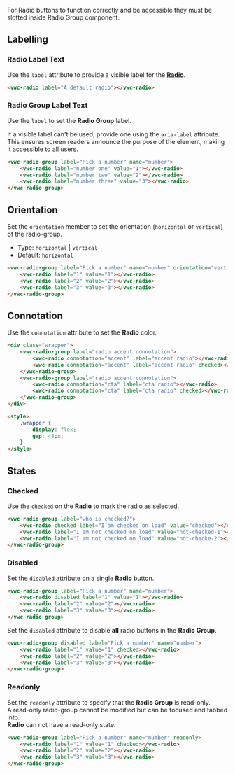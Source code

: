 For Radio buttons to function correctly and be accessible they must be slotted inside Radio Group component.

## Labelling

### Radio Label Text

Use the `label` attribute to provide a visible label for the [**Radio**](/components/radio).

```html preview
<vwc-radio label="A default radio"></vwc-radio>
```

### Radio Group Label Text

Use the `label` to set the **Radio Group** label.

<vwc-note connotation="information" icon="accessibility-line" headline="Accessibility Tip">
<p>If a visible label can't be used, provide one using the <nobr><code>aria-label</code></nobr> attribute. This ensures screen readers announce the purpose of the element, making it accessible to all users.</p>
</vwc-note>

```html preview
<vwc-radio-group label="Pick a number" name="number">
	<vwc-radio label="number one" value="1"></vwc-radio>
	<vwc-radio label="number two" value="2"></vwc-radio>
	<vwc-radio label="number three" value="3"></vwc-radio>
</vwc-radio-group>
```

## Orientation

Set the `orientation` member to set the orientation (`horizontal` or `vertical`) of the radio-group.

- Type: `horizontal` | `vertical`
- Default: `horizontal`

```html preview
<vwc-radio-group label="Pick a number" name="number" orientation="vertical">
	<vwc-radio label="1" value="1"></vwc-radio>
	<vwc-radio label="2" value="2"></vwc-radio>
	<vwc-radio label="3" value="3"></vwc-radio>
</vwc-radio-group>
```

## Connotation

Use the `connotation` attribute to set the **Radio** color.

```html preview
<div class="wrapper">
	<vwc-radio-group label="radio accent connotation">
		<vwc-radio connotation="accent" label="accent radio"></vwc-radio>
		<vwc-radio connotation="accent" label="accent radio" checked></vwc-radio>
	</vwc-radio-group>
	<vwc-radio-group label="radio accent connotation">
		<vwc-radio connotation="cta" label="cta radio"></vwc-radio>
		<vwc-radio connotation="cta" label="cta radio" checked></vwc-radio>
	</vwc-radio-group>
</div>

<style>
	.wrapper {
		display: flex;
		gap: 48px;
	}
</style>
```

## States

### Checked

Use the `checked` on the **Radio** to mark the radio as selected.

```html preview
<vwc-radio-group label="who is checked?">
	<vwc-radio checked label="I am checked on load" value="checked"></vwc-radio>
	<vwc-radio label="I am not checked on load" value="not-checked-1"></vwc-radio>
	<vwc-radio label="I am not checked on load" value="not-checke-2"></vwc-radio>
</vwc-radio-group>
```

### Disabled

Set the `disabled` attribute on a single **Radio** button.

```html preview
<vwc-radio-group label="Pick a number" name="number">
	<vwc-radio disabled label="1" value="1"></vwc-radio>
	<vwc-radio label="2" value="2"></vwc-radio>
	<vwc-radio label="3" value="3"></vwc-radio>
</vwc-radio-group>
```

Set the `disabled` attribute to disable **all** radio buttons in the **Radio Group**.

```html preview
<vwc-radio-group disabled label="Pick a number" name="number">
	<vwc-radio label="1" value="1" checked></vwc-radio>
	<vwc-radio label="2" value="2"></vwc-radio>
	<vwc-radio label="3" value="3"></vwc-radio>
</vwc-radio-group>
```

### Readonly

Set the `readonly` attribute to specify that the **Radio Group** is read-only.  
A read-only radio-group cannot be modified but can be focused and tabbed into.  
**Radio** can not have a read-only state.

```html preview
<vwc-radio-group label="Pick a number" name="number" readonly>
	<vwc-radio label="1" value="1" checked></vwc-radio>
	<vwc-radio label="2" value="2"></vwc-radio>
	<vwc-radio label="3" value="3"></vwc-radio>
</vwc-radio-group>
```
